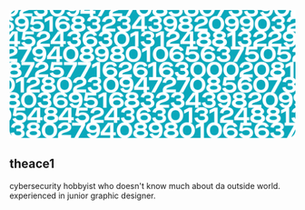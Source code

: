 ![Header](/img/header.png)

## theace1
cybersecurity hobbyist who doesn't know much about da outside world. experienced in junior graphic designer.


